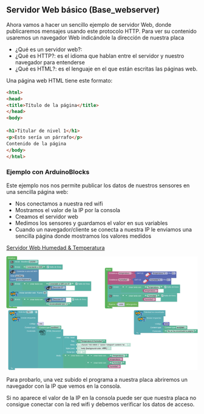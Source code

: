 ## Servidor Web básico (Base_webserver)

Ahora vamos a hacer un sencillo ejemplo de servidor Web, donde publicaremos mensajes usando este protocolo HTTP. Para ver su contenido usaremos un navegador Web indicándole la dirección de nuestra placa

* ¿Qué es un servidor web?: 
* ¿Qué es HTTP?: es el idioma que hablan entre el servidor y nuestro navegador para entenderse
* ¿Qué es HTML?: es el lenguaje en el que están escritas las páginas web.

Una página web HTML tiene este formato:

```HTML
<html>
<head>
<title>Título de la página</title>
</head>
<body>

<h1>Titular de nivel 1</h1>
<p>Esto sería un párrafo</p>
Contenido de la página
</body>
</html>
```

### Ejemplo con ArduinoBlocks

Este ejemplo nos nos permite publicar los datos de nuestros sensores en una sencilla página web:

* Nos conectamos a nuestra red wifi
* Mostramos el valor de la IP por la consola
* Creamos el servidor web
* Medimos los sensores y guardamos el valor en sus variables
* Cuando un navegador/cliente se conecta a nuestra IP le enviamos una sencilla página donde mostramos los valores medidos

[Servidor Web Humedad & Temperatura](http://www.arduinoblocks.com/web/project/791669)

![](./images/programa_web_TH.png)

Para probarlo, una vez subido el programa a nuestra placa abriremos un navegador con la IP que vemos en la consola.

Si no aparece el valor de la IP en la consola puede ser que nuestra placa no consigue conectar con la red wifi y debemos verificar los datos de acceso.


